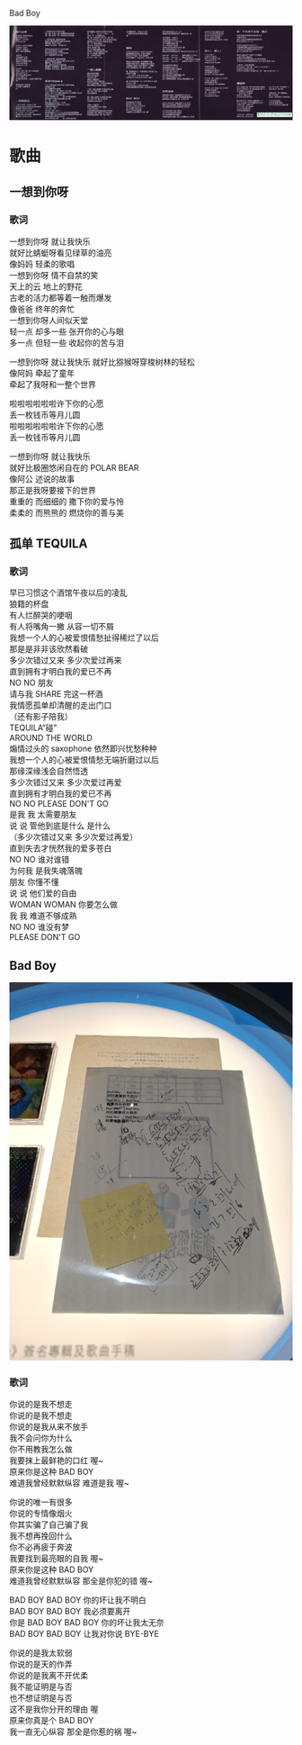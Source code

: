 Bad Boy

![歌词本](../../image/%E4%B8%93%E8%BE%91/1997-06-07_Bad-Boy/page-1.jpg)

# 歌曲

## 一想到你呀

### 歌词

一想到你呀 就让我快乐<br>
就好比蜻蜓呀看见绿草的油亮<br>
像妈妈 轻柔的歌唱<br>
一想到你呀 情不自禁的笑<br>
天上的云 地上的野花<br>
古老的活力都等着一触而爆发<br>
像爸爸 终年的奔忙<br>
一想到你呀人间似天堂<br>
轻一点 却多一些 张开你的心与眼<br>
多一点 但轻一些 收起你的苦与泪

一想到你呀 就让我快乐
就好比猕猴呀穿梭树林的轻松<br>
像阿妈 牵起了童年<br>
牵起了我呀和一整个世界<br>

啦啦啦啦啦啦许下你的心愿<br>
丢一枚钱币等月儿圆<br>
啦啦啦啦啦啦许下你的心愿<br>
丢一枚钱币等月儿圆

一想到你呀 就让我快乐<br>
就好比极圈悠闲自在的 POLAR BEAR<br>
像阿公 述说的故事<br>
那正是我呀要接下的世界<br>
重重的 而细细的 撒下你的爱与怜<br>
柔柔的 而熊熊的 燃烧你的善与美

## 孤单 TEQUILA

### 歌词

早已习惯这个酒馆午夜以后的凌乱<br>
狼籍的杯盘<br>
有人烂醉哭的哽咽<br>
有人将嘴角一撇 从容一切不屑<br>
我想一个人的心被爱恨情愁扯得稀烂了以后<br>
那是是非非该欣然看破<br>
多少次错过又来 多少次爱过再来<br>
直到拥有才明白我的爱已不再<br>
NO NO 朋友<br>
请与我 SHARE 完这一杯酒<br>
我情愿孤单却清醒的走出门口<br>
（还有影子陪我）<br>
TEQUILA“碰”<br>
AROUND THE WORLD<br>
煽情过头的 saxophone 依然即兴忧愁种种<br>
我想一个人的心被爱恨情愁无端折磨过以后<br>
那缘深缘浅会自然悟透<br>
多少次错过又来 多少次爱过再爱<br>
直到拥有才明白我的爱已不再<br>
NO NO PLEASE DON'T GO<br>
是我 我 太需要朋友<br>
说 说 管他到底是什么 是什么<br>
（多少次错过又来 多少次爱过再爱）<br>
直到失去才恍然我的爱多苍白<br>
NO NO 谁对谁错<br>
为何我 是我失魂落魄<br>
朋友 你懂不懂<br>
说 说 他们爱的自由<br>
WOMAN WOMAN 你要怎么做<br>
我 我 难道不够成熟<br>
NO NO 谁没有梦<br>
PLEASE DON'T GO

## Bad Boy

![手稿](../../image/%E4%B8%93%E8%BE%91/1997-06-07_Bad-Boy/Bad-Boy%E6%89%8B%E7%A8%BF.jpg)

### 歌词

你说的是我不想走<br>
你说的是我不想走<br>
你说的是我从来不放手<br>
我不会问你为什么<br>
你不用教我怎么做<br>
我要抹上最鲜艳的口红 喔~<br>
原来你是这种 BAD BOY<br>
难道我曾经默默纵容 难道是我 喔~

你说的唯一有很多<br>
你说的专情像烟火<br>
你其实骗了自己骗了我<br>
我不想再挽回什么<br>
你不必再疲于奔波<br>
我要找到最亮眼的自我 喔~<br>
原来你是这种 BAD BOY<br>
难道我曾经默默纵容 那全是你犯的错 喔~

BAD BOY BAD BOY 你的坏让我不明白<br>
BAD BOY BAD BOY 我必须要离开<br>
你是 BAD BOY BAD BOY 你的坏让我太无奈<br>
BAD BOY BAD BOY 让我对你说 BYE-BYE

你说的是我太软弱<br>
你说的是天的作弄<br>
你说的是我离不开优柔<br>
我不能证明是与否<br>
也不想证明是与否<br>
这不是我你分开的理由 喔<br>
原来你真是个 BAD BOY<br>
我一直无心纵容 那全是你惹的祸 喔~
